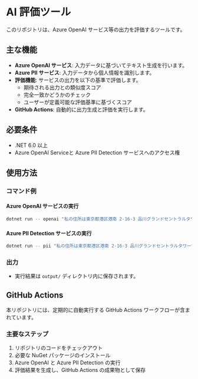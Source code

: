 # AI 評価ツール

このリポジトリは、Azure OpenAI サービス等の出力を評価するツールです。

## 主な機能

- **Azure OpenAI サービス**: 入力データに基づいてテキスト生成を行います。
- **Azure PII サービス**: 入力データから個人情報を識別します。
- **評価機能**: サービスの出力を以下の基準で評価します。
  - 期待される出力との類似度スコア
  - 完全一致かどうかのチェック
  - ユーザーが定義可能な評価基準に基づくスコア
- **GitHub Actions**: 自動的に出力生成と評価を実行します。

## 必要条件

- .NET 6.0 以上
- Azure OpenAI Serviceと Azure PII Detection サービスへのアクセス権

## 使用方法

### コマンド例

#### Azure OpenAI サービスの実行

```bash
dotnet run -- openai "私の住所は東京都港区港南 2-16-3 品川グランドセントラルタワーです"
```

#### Azure PII Detection サービスの実行

```bash
dotnet run -- pii "私の住所は東京都港区港南 2-16-3 品川グランドセントラルタワーです"
```

### 出力

- 実行結果は `output/` ディレクトリ内に保存されます。

## GitHub Actions

本リポジトリには、定期的に自動実行する GitHub Actions ワークフローが含まれています。

### 主要なステップ

1. リポジトリのコードをチェックアウト
2. 必要な NuGet パッケージのインストール
3. Azure OpenAI と Azure PII Detection の実行
4. 評価結果を生成し、GitHub Actions の成果物として保存

